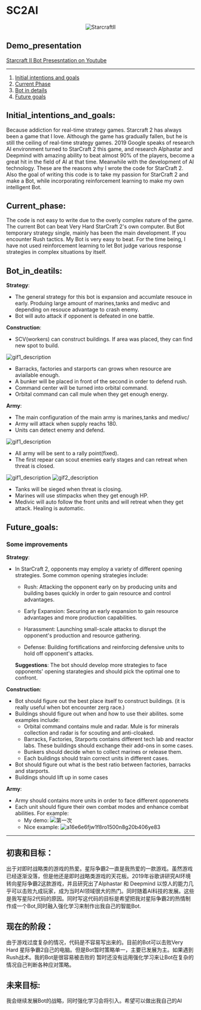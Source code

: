 <p align="center"><h1>SC2AI</h1></p> 


<p align="center">
  <img src="https://user-images.githubusercontent.com/87624521/212523904-45972460-5add-4a82-b407-03a40f383894.jpg" alt="StarcraftII">
</p>


## Demo_presentation

<a href="https://www.youtube.com/watch?v=AA731G7x-Ak">Starcraft II Bot Presesntation on Youtube</a>

----------------------------------------


1. [Initial intentions and goals](#Initial_intentions_and_goals)
2. [Current Phase](#Current_Phase)
3. [Bot in details](#Bot_in_deatils)
4. [Future goals](#Future_goals)



## Initial_intentions_and_goals:
Because addiction for real-time strategy games. Starcraft 2 has always been a game that I love. Although the game has gradually fallen, but he is still the ceiling of real-time strategy games. 2019 Google speaks of research AI environment turned to StarCraft 2 this game, and research Alphastar and Deepmind with amazing ability to beat almost 90% of the players, become a great hit in the field of AI at that time. Meanwhile with the development of AI technology. These are the reasons why I wrote the code for StarCraft 2. Also the goal of writing this code is to take my passion for StarCraft 2 and make a Bot, while incorporating reinforcement learning to make my own intelligent Bot.

## Current_phase:
The code is not easy to write due to the overly complex nature of the game. The current Bot can beat Very Hard StarCraft 2's own computer. But Bot temporary strategy single, mainly has been the main development. If you encounter Rush tactics. My Bot is very easy to beat.
For the time being, I have not used reinforcement learning to let Bot judge various response strategies in complex situations by itself.

## Bot_in_deatils: 
**Strategy**:
* The general strategy for this bot is expansion and accumlate resouce in early. Produing large amount of marines,tanks and medivc and depending on resouce advantage to crash enemy.
* Bot will auto attack if opponent is defeated in one battle.

**Construction**:
* SCV(workers) can construct buildings. If area was placed, they can find new spot to build.
<img src="https://user-images.githubusercontent.com/87624521/212524708-fecd8d68-6e60-4dc3-a702-f71ebc92924c.gif" alt="gif1_description" style="display: inline-block;">

* Barracks, factories and starports can grows when resource are aviailable enough.
* A bunker will be placed in front of the second in order to defend rush.
* Command center will be turned into orbital command.
* Orbital command can call mule when they get enough energy.

**Army**:
* The main configuration of the main army is marines,tanks and medivc/
* Army will attack when supply reachs 180.
* Units can detect enemy and defend.
<img src="https://user-images.githubusercontent.com/87624521/212524601-9fe26a46-289f-4700-acd3-51d8547e9c73.gif" alt="gif1_description" style="display: inline-block;">

* All army will be sent to a rally point(fixed).
* The first repear can scout enemies early stages and can retreat when threat is closed.
<img src="https://user-images.githubusercontent.com/87624521/212524439-35c4e436-61b5-4e87-87dc-147c3f6778e8.gif" alt="gif1_description" style="display: inline-block;">
<img src="https://user-images.githubusercontent.com/87624521/212524508-9bb20e84-e83c-4844-a032-25ae1134ab6f.gif" alt="gif2_description" style="display: inline-block;">


* Tanks will be sieged when threat is closing.
* Marines will use stimpacks when they get enough HP.
* Medivic will auto follow the front units and will retreat when they get attack. Healing is automatic.


## Future_goals:
### Some improvements
**Strategy**:
* In StarCraft 2, opponents may employ a variety of different opening strategies. Some common opening strategies include:

  * Rush: Attacking the opponent early on by producing units and building bases quickly in order to gain resource and control advantages.

  * Early Expansion: Securing an early expansion to gain resource advantages and more production capabilities.

  * Harassment: Launching small-scale attacks to disrupt the opponent's production and resource gathering.

  * Defense: Building fortifications and reinforcing defensive units to hold off opponent's attacks.

  **Suggestions**: The bot should develop more strategies to face opponents' opening starategies and should pick the optimal one to confront.

**Construction**:
* Bot should figure out the best place itself to construct buildings. (it is really useful when bot encounter zerg race.)
* Buildings should figure out when and how to use their abilites. some examples include:
  * Orbital command contains mule and radar. Mule is for minerals collection and radar is for scouting and anti-cloaked.
  * Barracks, Factories, Starports contains different tech lab and reactor labs. These buildings should exchange their add-ons in some cases.
  * Bunkers should decide when to collect marines or release them.
  * Each buildings should train correct units in different cases.
* Bot should figure out what is the best ratio between factories, barracks and starports.
* Buildings should lift up in some cases

**Army**:
* Army should contains more units in order to face different opponenets
* Each unit should figure their own combat modes and enhance combat abilities. For example:
  * My demo:
  ![第一次](https://user-images.githubusercontent.com/87624521/212525936-9db1b5fa-6fae-4258-ab8d-8e705f5b2711.gif)
  * Nice example:
  ![a16e6e6fjw1f8ro1500n8g20b406ye83](https://user-images.githubusercontent.com/87624521/212525974-29f6151f-7467-481a-a70e-e94d34490d3c.gif)

 



----------

## 初衷和目标：
出于对即时战略类的游戏的热爱。星际争霸2一直是我热爱的一款游戏。虽然游戏已经逐渐没落，但是他还是即时战略类游戏的天花板。2019年谷歌讲研究AI环境转向星际争霸2这款游戏，并且研究出了Alphastar 和 Deepmind 以惊人的能力几乎可以击败九成玩家，成为当时AI领域很大的热门。同时随着AI科技的发展。这些是我写星际2代码的原因。同时写这代码的目标是希望把我对星际争霸2的热情制作成一个Bot,同时融入强化学习来制作出我自己的智能Bot.

## 现在的阶段：
由于游戏过度复杂的情况，代码是不容易写出来的。目前的Bot可以击败Very Hard 星际争霸2自己的电脑。但是Bot暂时策略单一，主要已发展为主。如果遇到Rush战术。我的Bot是很容易被击败的
暂时还没有运用强化学习来让Bot在复杂的情况自己判断各种应对策略。

## 未来目标:
我会继续发展Bot的战略，同时强化学习会将引入。希望可以做出我自己的AI
